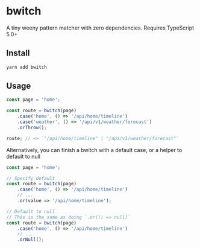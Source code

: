 # bwitch

A tiny weeny pattern matcher with zero dependencies. Requires TypeScript 5.0+

## Install

```bash
yarn add bwitch
```

## Usage

```typescript
const page = 'home';

const route = bwitch(page)
	.case('home', () => '/api/home/timeline')
	.case('weather', () => '/api/v1/weather/forecast')
	.orThrow();

route; // => `"/api/home/timeline" | "/api/v1/weather/forecast"`
```

Alternatively, you can finish a bwitch with a default case, or a helper to default to null

```typescript
const page = 'home';

// Specify default
const route = bwitch(page)
	.case('home', () => '/api/home/timeline')
	// ...
	.or(value => '/api/home/timeline');

// Default to null
// This is the same as doing `.or(() => null)`
const route = bwitch(page)
	.case('home', () => '/api/home/timeline')
	// ...
	.orNull();
```
